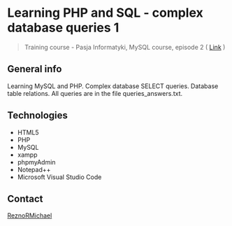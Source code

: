 # Learning PHP and SQL - complex database queries 1
> Training course - Pasja Informatyki, MySQL course, episode 2 ( [Link](https://www.youtube.com/watch?v=P2YT9PvflUM) )

## General info
Learning MySQL and PHP. Complex database SELECT queries. Database table relations. All queries are in the file queries_answers.txt.

## Technologies
* HTML5
* PHP
* MySQL
* xampp
* phpmyAdmin
* Notepad++
* Microsoft Visual Studio Code

## Contact
[ReznoRMichael](https://github.com/ReznoRMichael) 